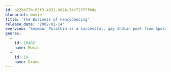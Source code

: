 ```yaml
---
id: b22bb77b-63f3-4021-9d24-34c727f7fbde
blueprint: movie
title: 'The Business of Fancydancing'
release_date: '2002-01-14'
overview: 'Seymour Polatkin is a successful, gay Indian poet from Spokane who confronts his past when he returns to his childhood home on the reservation to attend the funeral of a dear friend.'
genres:
  -
    id: 10402
    name: Music
  -
    id: 18
    name: Drama
---
```

